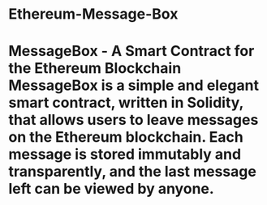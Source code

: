 # Ethereum-Message-Box
# MessageBox - A Smart Contract for the Ethereum Blockchain  **MessageBox** is a simple and elegant smart contract, written in Solidity, that allows users to leave messages on the Ethereum blockchain. Each message is stored immutably and transparently, and the last message left can be viewed by anyone.

